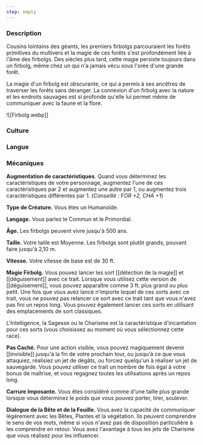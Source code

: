```yaml
---
step: empty
---
```

### Description

Cousins lointains des géants, les premiers firbolgs parcouraient les forêts primitives du multivers et la magie de ces forêts s'est profondément liée à l'âme des firbolgs. Des siècles plus tard, cette magie persiste toujours dans un firbolg, même chez un qui n'a jamais vécu sous l'orée d'une grande forêt.

La magie d'un firbolg est obscurante, ce qui a permis à ses ancêtres de traverser les forêts sans déranger. La connexion d'un firbolg avec la nature et les endroits sauvages est si profonde qu'elle lui permet même de communiquer avec la faune et la flore.

![[Firbolg.webp]]

### Culture

### Langue

### Mécaniques

**Augmentation de caractéristiques**. Quand vous déterminez les caractéristiques de votre personnage, augmentez l'une de ces caractéristiques par 2 et augmentez une autre par 1, ou augmentez trois caractéristiques différentes par 1. (*Conseillé : FOR +2, CHA +1*)

**Type de Créature.** Vous êtes un Humanoïde.

**Langage.** Vous parlez le Commun et le Primordial.

**Âge.** Les firbolgs peuvent vivre jusqu'à 500 ans.

**Taille.** Votre taille est Moyenne. Les firbolgs sont plutôt grands, pouvant faire jusqu'à 2,10 m.

**Vitesse.** Votre vitesse de base est de 30 ft.

**Magie Firbolg.** Vous pouvez lancer les sort [[détection de la magie]] et [[déguisement]] avec ce trait. Lorsque vous utilisez cette version de [[déguisement]], vous pouvez apparaître comme 3 ft. plus grand ou plus petit. Une fois que vous avez lancé n'importe lequel de ces sorts avec ce trait, vous ne pouvez pas relancer ce sort avec ce trait tant que vous n'avez pas fini un repos long. Vous pouvez également lancer ces sorts en utilisant des emplacements de sort classiques.

L'Intelligence, la Sagesse ou le Charisme est la caractéristique d'incantation pour ces sorts (vous choisissez au moment où vous sélectionnez cette race).

**Pas Caché.** Pour une action visible, vous pouvez magiquement devenir [[invisible]] jusqu'à la fin de votre prochain tour, ou jusqu'à ce que vous attaquiez, réalisiez un jet de dégâts, ou forciez quelqu'un à réaliser un jet de sauvegarde. Vous pouvez utiliser ce trait un nombre de fois égal à votre bonus de maîtrise, et vous regagnez toutes les utilisations après un repos long.

**Carrure Imposante.** Vous êtes considéré comme d'une taille plus grande lorsque vous déterminez le poids que vous pouvez porter, tirer, soulever.

**Dialogue de la Bête et de la Feuille.** Vous avez la capacité de communiquer légèrement avec les Bêtes, Plantes et la végétation. Ils peuvent comprendre le sens de vos mots, même si vous n'avez pas de disposition particulière à les comprendre en retour. Vous avez l'avantage à tous les jets de Charisme que vous réalisez pour les influencer.
